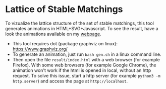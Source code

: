 # Lattice of Stable Matchings

To vizualize the lattice structure of the set of stable matchings,
this tool generates animations in HTML+SVG+Javascript.
To see the result, have a look the animations available on my [webpage](https://www.irif.fr/~mauras/stablematchings/).

* This tool requires dot (package graphviz on linux): https://www.graphviz.org/
* To generate an animation, just run `bash gen.sh` in a linux command line.
* Then open the file `result/index.html` with a web browser (for example Firefox). 
With some web browsers (for example Google Chrome), the animation won't work if the
html is opened in local, without an http request.
To solve this issue, start a http server (for example `python3 -m http.server`)
and access the page at `http://localhost`. 
